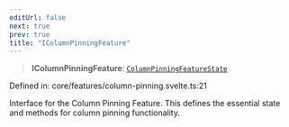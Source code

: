 ```yaml
---
editUrl: false
next: true
prev: true
title: "IColumnPinningFeature"
---
```


> **IColumnPinningFeature**: [`ColumnPinningFeatureState`](/api/type-aliases/columnpinningfeaturestate/)

Defined in: core/features/column-pinning.svelte.ts:21

Interface for the Column Pinning Feature.
This defines the essential state and methods for column pinning functionality.
